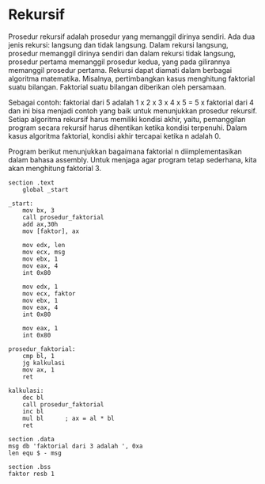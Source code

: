 # Rekursif

Prosedur rekursif adalah prosedur yang memanggil dirinya sendiri. Ada dua jenis rekursi: langsung dan tidak langsung. Dalam rekursi langsung, prosedur memanggil dirinya sendiri dan dalam rekursi tidak langsung, prosedur pertama memanggil prosedur kedua, yang pada gilirannya memanggil prosedur pertama.
Rekursi dapat diamati dalam berbagai algoritma matematika. Misalnya, pertimbangkan kasus menghitung faktorial suatu bilangan. Faktorial suatu bilangan diberikan oleh persamaan.

Sebagai contoh: faktorial dari 5 adalah 1 x 2 x 3 x 4 x 5 = 5 x faktorial dari 4 dan ini bisa menjadi contoh yang baik untuk menunjukkan prosedur rekursif. Setiap algoritma rekursif harus memiliki kondisi akhir, yaitu, pemanggilan program secara rekursif harus dihentikan ketika kondisi terpenuhi. Dalam kasus algoritma faktorial, kondisi akhir tercapai ketika n adalah 0.

Program berikut menunjukkan bagaimana faktorial n diimplementasikan dalam bahasa assembly. Untuk menjaga agar program tetap sederhana, kita akan menghitung faktorial 3.

```assembly
section .text
    global _start

_start:
    mov bx, 3
    call prosedur_faktorial
    add ax,30h
    mov [faktor], ax

    mov edx, len
    mov ecx, msg
    mov ebx, 1
    mov eax, 4
    int 0x80

    mov edx, 1
    mov ecx, faktor
    mov ebx, 1
    mov eax, 4
    int 0x80

    mov eax, 1
    int 0x80

prosedur_faktorial:
    cmp bl, 1
    jg kalkulasi
    mov ax, 1
    ret

kalkulasi:
    dec bl
    call prosedur_faktorial
    inc bl
    mul bl      ; ax = al * bl
    ret

section .data
msg db 'faktorial dari 3 adalah ', 0xa
len equ $ - msg

section .bss
faktor resb 1
```
